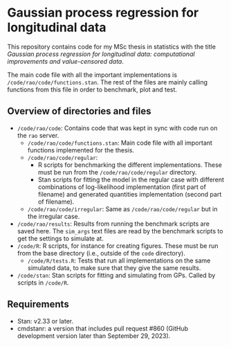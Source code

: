 # Gaussian process regression for longitudinal data

This repository contains code for my MSc thesis in statistics with the title
*Gaussian process regression for longitudinal data: computational improvements
and value-censored data*.

The main code file with all the important implementations is
`/code/rao/code/functions.stan`. The rest of the files are mainly calling
functions from this file in order to benchmark, plot and test.

## Overview of directories and files

- `/code/rao/code`: Contains code that was kept in sync with code run on the
  `rao` server.
  - `/code/rao/code/functions.stan`: Main code file with all important functions
    implemented for the thesis.
  - `/code/rao/code/regular`:
    - R scripts for benchmarking the different implementations. These must be
      run from the `/code/rao/code/regular` directory.
    - Stan scripts for fitting the model in the regular case with different
      combinations of log-likelihood implementation (first part of filename) and
      generated quantities implementation (second part of filename).
  - `/code/rao/code/irregular`: Same as `/code/rao/code/regular` but in the
    irregular case.
- `/code/rao/results`: Results from running the benchmark scripts are saved
  here. The `sim_args` text files are read by the benchmark scripts to get the
  settings to simulate at.
- `/code/R`: R scripts, for instance for creating figures. These must be run
  from the base directory (i.e., outside of the `code` directory).
  - `/code/R/tests.R`: Tests that run all implementations on the same simulated
    data, to make sure that they give the same results.
- `/code/stan`: Stan scripts for fitting and simulating from GPs. Called by
  scripts in `/code/R`.

## Requirements

- Stan: v2.33 or later.
- cmdstanr: a version that includes pull request #860 (GitHub development
  version later than September 29, 2023).
